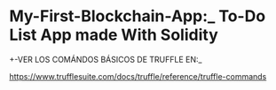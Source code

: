 # My-First-Blockchain-App:_ To-Do List App made With Solidity

+-VER LOS COMÁNDOS BÁSICOS DE TRUFFLE EN:_

https://www.trufflesuite.com/docs/truffle/reference/truffle-commands
